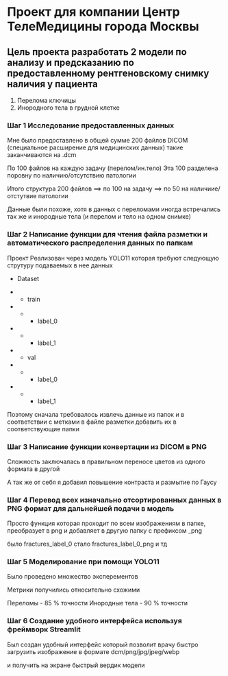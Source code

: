 # Проект для компании Центр ТелеМедицины города Москвы

## Цель проекта разработать 2 модели по анализу и предсказанию по предоставленному рентгеновскому снимку наличия у пациента

  1. Перелома ключицы
  2. Инородного тела в грудной клетке

### Шаг 1 Исследование предоставленных данных

Мне было предоставлено в общей сумме 200 файлов DICOM (специальное расширение для медицинских данных) такие заканчиваются на .dcm

  По 100 файлов на каждую задачу (перелом/ин.тело)
  Эта 100 разделена поровну по наличию/отсутствию патологии

  Итого структура 200 файлов ==> по 100 на задачу ==> по 50 на наличиие/отстутвие патологии

Данные были похоже, хотя в данных с переломами иногда встречались так же и инородные тела (и перелом и тело на одном снимке)

### Шаг 2 Написание функции для чтения файла разметки и автоматического распределения данных по папкам

Проект Реализован через модель YOLO11 которая требуют следующую струтуру подаваемых в нее данных

- Dataset

- - train
- - - label_0
- - - label_1

- - val
- - - label_0
- - - label_1

Поэтому сначала требовалось извлечь данные из папок и в соответствии с метками в файле разметки добавить их в соответствующие папки

### Шаг 3 Написание функции конвертации из DICOM в PNG

Сложность заключалась в правильном переносе цветов из одного формата в другой

А так же от себя я добавил повышение контраста и размытие по Гаусу


### Шаг 4 Перевод всех изначально отсортированных данных в PNG формат для дальнейшей подачи в модель

Просто функция которая проходит по всем изображениям в папке, преобразует в png и добавляет в другую папку с префиксом _png

было fractures_label_0 стало fractures_label_0_png и тд

### Шаг 5 Моделирование при помощи YOLO11

Было проведено множество эксперементов

Метрики получились относительно схожими

  Переломы - 85 % точности
  Инородные тела - 90 % точности


### Шаг 6 Создание удобного интерфейса используя фреймворк Streamlit

Был создан удобный интерфейс который позволит врачу быстро загрузить изображение в формате dcm/png/jpg/jpeg/webp

и получить на экране быстрый вердик модели


